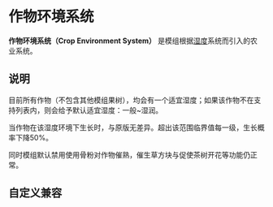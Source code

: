 # 作物环境系统

**作物环境系统（Crop Environment System）** 是模组根据[湿度](humid.md#湿度)系统而引入的农业系统。

## 说明

目前所有作物（不包含其他模组果树），均会有一个适宜湿度；如果该作物不在支持列表内，则会给予默认适宜湿度：一般~湿润。

当作物在该湿度环境下生长时，与原版无差异。超出该范围临界值每一级，生长概率下降50%。

同时模组默认禁用使用骨粉对作物催熟，催生草方块与促使茶树开花等功能仍正常。

## 自定义兼容

